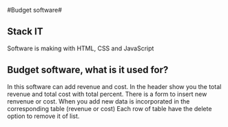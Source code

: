 #Budget software#

## Stack IT ##

Software is making with HTML, CSS and JavaScript

## Budget software, what is it used for? ##

In this software can add revenue and cost. 
In the header show you the total revenue and total cost with total percent.
There is a form to insert new renvenue or cost.
When you add new data is incorporated in the corresponding table (revenue or cost)
Each row of table have the delete option to remove it of list.
